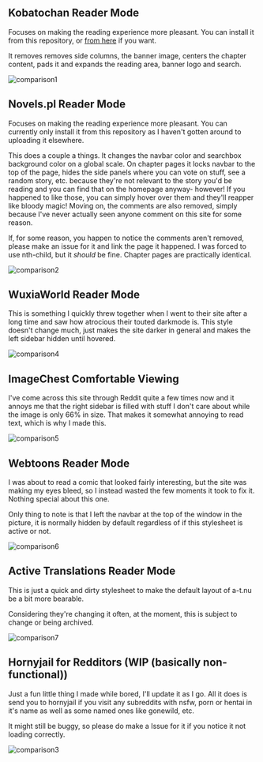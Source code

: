 ## Kobatochan Reader Mode

Focuses on making the reading experience more pleasant. You can install it from this repository, or [from here](https://userstyles.org/styles/185935/kobatochan-reader-mode) if you want.

It removes removes side columns, the banner image, centers the chapter content, pads it and expands the reading area, banner logo and search.

![comparison1](https://github.com/WidgetMidget/scripts-and-userstyles/blob/master/resources/kabotochan-reader-mode-comparison.png)

## Novels.pl Reader Mode

Focuses on making the reading experience more pleasant. You can currently only install it from this repository as I haven't gotten around to uploading it elsewhere.

This does a couple a things. It changes the navbar color and searchbox background color on a global scale. On chapter pages it locks navbar to the top of the page, hides the side panels where you can vote on stuff, see a random story, etc. because they're not relevant to the story you'd be reading and you can find that on the homepage anyway- however! If you happened to like those, you can simply hover over them and they'll reapper like bloody magic! Moving on, the comments are also removed, simply because I've never actually seen anyone comment on this site for some reason.

If, for some reason, you happen to notice the comments aren't removed, please make an issue for it and link the page it happened. I was forced to use nth-child, but it *should* be fine. Chapter pages are practically identical.

![comparison2](https://github.com/WidgetMidget/scripts-and-userstyles/blob/master/resources/novels_pl-reader-mode-comparison-v2.png)

## WuxiaWorld Reader Mode

This is something I quickly threw together when I went to their site after a long time and saw how atrocious their touted darkmode is. This style doesn't change much, just makes the site darker in general and makes the left sidebar hidden until hovered.

![comparison4](https://github.com/WidgetMidget/scripts-and-userstyles/blob/master/resources/wuxiaworld-reader-mode-comparison.png)

## ImageChest Comfortable Viewing

I've come across this site through Reddit quite a few times now and it annoys me that the right sidebar is filled with stuff I don't care about while the image is only 66% in size. That makes it somewhat annoying to read text, which is why I made this.

![comparison5](https://github.com/WidgetMidget/scripts-and-userstyles/blob/master/resources/imagechest-comparison_v1.png)

## Webtoons Reader Mode

I was about to read a comic that looked fairly interesting, but the site was making my eyes bleed, so I instead wasted the few moments it took to fix it. Nothing special about this one.

Only thing to note is that I left the navbar at the top of the window in the picture, it is normally hidden by default regardless of if this stylesheet is active or not.

![comparison6](https://github.com/WidgetMidget/scripts-and-userstyles/blob/master/resources/webtoons-reader-mode-comparison.png)

## Active Translations Reader Mode

This is just a quick and dirty stylesheet to make the default layout of a-t.nu be a bit more bearable.

Considering they're changing it often, at the moment, this is subject to change or being archived.

![comparison7](https://github.com/WidgetMidget/scripts-and-userstyles/blob/master/resources/a-t_nu-comparison.png)

## Hornyjail for Redditors (WIP (basically non-functional))

Just a fun little thing I made while bored, I'll update it as I go. All it does is send you to hornyjail if you visit any subreddits with nsfw, porn or hentai in it's name as well as some named ones like gonewild, etc.

It might still be buggy, so please do make a Issue for it if you notice it not loading correctly.

![comparison3](https://github.com/WidgetMidget/scripts-and-userstyles/blob/master/resources/hornyjail.png)
